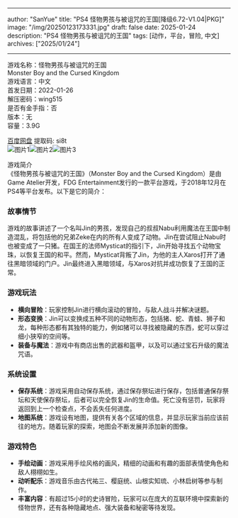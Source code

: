 
---
author: "SanYue"
title: "PS4 怪物男孩与被诅咒的王国[降级6.72-V1.04|PKG]"
image: "/img/20250123173331.jpg"
draft: false
date: 2025-01-24
description: "PS4 怪物男孩与被诅咒的王国"
tags: [动作，平台，冒险, 中文]
archives: ["2025/01/24"]

---

游戏名称：怪物男孩与被诅咒的王国   
Monster Boy and the Cursed Kingdom    
游戏语言：中文  
首发日期：2022-01-26  
解压密码：wing515  
是否有金手指：否  
版本：无   
容量：3.9G

[百度网盘](https://pan.baidu.com/s/1DgZJFgOkRHQ0x7ai2pfmzA) 提取码: si8t  
![图片1](/img/a0a4a0.jpg)![图片2](/img/f02ade.jpg)![图片3](/img/5de0dd.jpg)  

游戏简介  
《怪物男孩与被诅咒的王国》（Monster Boy and the Cursed Kingdom）是由Game Atelier开发，FDG Entertainment发行的一款平台游戏，于2018年12月在PS4等平台发布。以下是它的简介：

### 故事情节
游戏的故事讲述了一个名叫Jin的男孩，发现自己的叔叔Nabu利用魔法在王国中制造混乱，将包括他的兄弟Zeke在内的所有人变成了动物。Jin在尝试阻止Nabu时也被变成了一只猪。在国王的法师Mysticat的指引下，Jin开始寻找五个动物宝珠，以恢复王国的和平。然而，Mysticat背叛了Jin，为他的主人Xaros打开了通往黑暗领域的门户。Jin最终进入黑暗领域，与Xaros对抗并成功恢复了王国的正常。

### 游戏玩法
- **横向冒险**：玩家控制Jin进行横向滚动的冒险，与敌人战斗并解决谜题。
- **形态变换**：Jin可以变换成五种不同的动物形态，包括猪、蛇、青蛙、狮子和龙，每种形态都有其独特的能力，例如猪可以寻找被隐藏的东西，蛇可以穿过细小狭窄的空间等。
- **装备与魔法**：游戏中有商店出售的武器和盔甲，以及可以通过宝石升级的魔法咒语。

### 系统设置
- **保存系统**：游戏采用自动保存系统，通过保存祭坛进行保存，包括普通保存祭坛和天使保存祭坛，后者可以完全恢复Jin的生命值。死亡没有惩罚，玩家将返回到上一个检查点，不会丢失任何进度。
- **地图系统**：游戏设有地图，提供有关各个区域的信息，并显示玩家当前应该前往的地方。随着玩家的探索，地图会不断发展并添加新的图像。

### 游戏特色
- **手绘动画**：游戏采用手绘风格的画风，精细的动画和有趣的面部表情使角色和敌人栩栩如生。
- **动听配乐**：游戏音乐由古代祐三、樱庭统、山根实知琉、小林启树等参与制作。
- **丰富内容**：有超过15小时的史诗冒险，玩家可以在庞大的互联环境中探索新的怪物世界，还有各种隐藏地点、强大装备和秘密等待发现。
